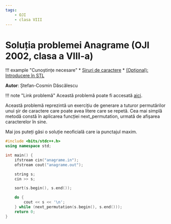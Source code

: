 ```yaml
---
tags:
    - OJI
    - clasa VIII
---
```


# Soluția problemei Anagrame (OJI 2002, clasa a VIII-a)

!!! example "Cunoștințe necesare"
    * [Șiruri de caractere](https://edu.roalgo.ro/cppintro/strings/)
    * [(Opțional): Introducere în STL](https://edu.roalgo.ro/cppintro/stl/)

**Autor**: Ștefan-Cosmin Dăscălescu

!!! note "Link problemă"
    Această problemă poate fi accesată [aici](https://kilonova.ro/problems/708/).

Această problemă reprezintă un exercițiu de generare a tuturor permutărilor unui șir de caractere care poate avea litere care se repetă. Cea mai simplă metodă constă în aplicarea funcției next_permutation, urmată de afișarea caracterelor în sine. 

Mai jos puteți găsi o soluție neoficială care ia punctajul maxim.

```cpp
#include <bits/stdc++.h>
using namespace std;

int main() {
    ifstream cin("anagrame.in");
    ofstream cout("anagrame.out");

    string s;
    cin >> s;

    sort(s.begin(), s.end());

    do {
        cout << s << '\n';
    } while (next_permutation(s.begin(), s.end()));
    return 0;
}
```